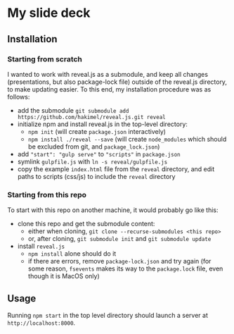# My slide deck

## Installation

### Starting from scratch

I wanted to work with reveal.js as a submodule, and keep all changes (presentations, but also package-lock file) outside of the reveal.js directory, to make updating easier. To this end, my installation procedure was as follows:

- add the submodule `git submodule add https://github.com/hakimel/reveal.js.git reveal`
- initialize npm and install reveal.js in the top-level directory:
  - `npm init` (will create `package.json` interactively)
  - `npm install ./reveal --save` (will create `node_modules` which should be excluded from git, and `package_lock.json`)
- add `"start": "gulp serve"` to `"scripts"` in `package.json`
- symlink `gulpfile.js` with `ln -s reveal/gulpfile.js`
- copy the example `index.html` file from the `reveal` directory, and edit paths to scripts (css/js) to include the `reveal` directory

### Starting from this repo

To start with this repo on another machine, it would probably go like this:

- clone this repo and get the submodule content:
  - either when cloning, `git clone --recurse-submodules <this repo>`
  - or, after cloning, `git submodule init` and `git submodule update`
- install `reveal.js`
  - `npm install` alone should do it
  - if there are errors, remove `package-lock.json` and try again (for some reason, `fsevents` makes its way to the `package.lock` file, even though it is MacOS only)
  
## Usage

Running `npm start` in the top level directory should launch a server at `http://localhost:8000`.
